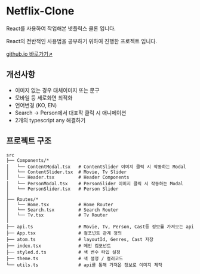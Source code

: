 # Netflix-Clone

React를 사용하여 작업해본 넷플릭스 클론 입니다.

React의 전반적인 사용법을 공부하기 위하여 진행한 프로젝트 입니다.

[github.io 바로가기↗](https://gksehfapd.github.io/netflix-clone/)

## 개선사항

-   이미지 없는 경우 대체이미지 또는 문구
-   모바일 등 세로화면 최적화
-   언어변경 (KO, EN)
-   Search -> Person에서 대표작 클릭 시 애니메이션
-   2개의 typescript any 해결하기

## 프로젝트 구조

```
src
├── Components/*
│   └── ContentModal.tsx   # ContentSlider 이미지 클릭 시 작동하는 Modal
│   └── ContentSlider.tsx  # Movie, Tv Slider
│   └── Header.tsx         # Header Components
│   └── PersonModal.tsx    # PersonSlider 이미지 클릭 시 작동하는 Modal
│   └── PersonSlider.tsx   # Person Slider
│
├── Routes/*
│   └── Home.tsx           # Home Router
│   └── Search.tsx         # Search Router
│   └── Tv.tsx             # Tv Router
│
├── api.ts                 # Movie, Tv, Person, Cast등 정보를 가져오는 api
├── App.tsx                # 컴포넌트 관계 정의
├── atom.ts                # layoutId, Genres, Cast 저장
├── index.tsx              # 메인 컴포넌트
├── styled.d.ts            # 색 변수 타입 설정
├── theme.ts               # 색 설정 / 컬러코드
└── utils.ts               # api를 통해 가져온 정보로 이미지 제작
```

